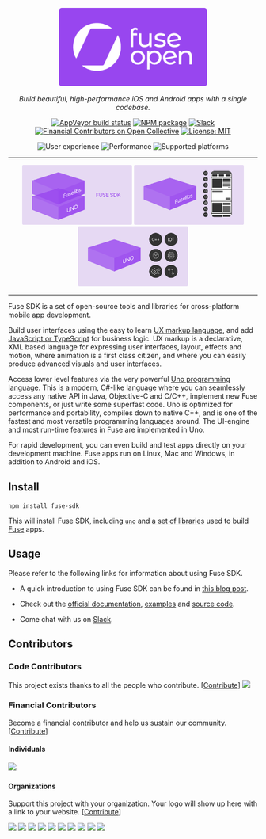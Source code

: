 <p align="center"><a href="https://fuseopen.com"><img src="img/fuseopen.png" alt="Fuse Open" width="300" /></a></p>
<p align="center"><em>Build beautiful, high-performance iOS and Android apps with a single codebase.</em></p>

<p align="center">
<a href="https://ci.appveyor.com/project/mortend/fuse-sdk/branch/master"><img src="https://img.shields.io/appveyor/ci/mortend/fuse-sdk/master.svg?logo=appveyor&amp;logoColor=silver&amp;style=flat-square" alt="AppVeyor build status"></a>
<a href="https://www.npmjs.com/package/fuse-sdk"><img src="https://img.shields.io/npm/v/fuse-sdk.svg?style=flat-square" alt="NPM package"></a>
<a href="https://slackcommunity.fusetools.com/"><img src="https://img.shields.io/badge/chat-on slack-blue.svg?style=flat-square" alt="Slack"></a>
<a href="https://opencollective.com/fuse-open"><img src="https://opencollective.com/fuse-open/all/badge.svg?label=financial+contributors&amp;style=flat-square" alt="Financial Contributors on Open Collective"></a>
<a href="LICENSE.txt"><img src="https://img.shields.io/github/license/mortend/fuse-sdk.svg?style=flat-square" alt="License: MIT"></a>
</p>

<p align="center">
<img src="https://img.shields.io/badge/user experience-impressive-brightgreen?style=flat-square" alt="User experience">
<img src="https://img.shields.io/badge/performance-excellent-brightgreen?style=flat-square" alt="Performance">
<img src="https://img.shields.io/badge/supported platforms-Android | iOS | macOS | Linux | Windows-brightgreen?style=flat-square" alt="Supported platforms">
</p>

---

<p align="center">
<a href="https://www.npmjs.com/package/fuse-sdk"><img src="img/fuse_sdk.png" alt="Fuse SDK" width="222" /></a>
<a href="https://www.npmjs.com/package/@fuse-open/fuselibs"><img src="img/fuselibs.png" alt="Fuselibs" width="222" /></a>
<a href="https://www.npmjs.com/package/@fuse-open/uno"><img src="img/uno.png" alt="Uno" width="222" /></a>
</p>

---

Fuse SDK is a set of open-source tools and libraries for cross-platform mobile app development.

Build user interfaces using the easy to learn [UX markup language](https://fuseopen.com/docs/ux-markup/ux-markup.html), and add [JavaScript or TypeScript](https://fuseopen.com/docs/fusejs/fusejs.html) for business logic. UX markup is a declarative, XML based language for expressing user interfaces, layout, effects and motion, where animation is a first class citizen, and where you can easily produce advanced visuals and user interfaces.

Access lower level features via the very powerful [Uno programming language](https://fuseopen.com/docs/uno/uno-lang). This is a modern, C#-like language where you can seamlessly access any native API in Java, Objective-C and C/C++, implement new Fuse components, or just write some superfast code. Uno is optimized for performance and portability, compiles down to native C++, and is one of the fastest and most versatile programming languages around. The UI-engine and most run-time features in Fuse are implemented in Uno.

For rapid development, you can even build and test apps directly on your development machine. Fuse apps run on Linux, Mac and Windows, in addition to Android and iOS.

## Install

```shell
npm install fuse-sdk
```

This will install Fuse SDK, including [`uno`](https://github.com/fuse-open/uno) and [a set of libraries](https://github.com/fuse-open/fuselibs) used to build [Fuse](https://fuseopen.com) apps.

## Usage

Please refer to the following links for information about using Fuse SDK.

* A quick introduction to using Fuse SDK can be found in [this blog post](https://medium.com/@mortendanielfornes/introducing-fuse-sdk-890180044c13).

* Check out the [official documentation](https://fuseopen.com/docs), [examples](https://fuseopen.com/examples/) and [source code](https://github.com/fuse-open).

* Come chat with us on [Slack](https://slackcommunity.fusetools.com/).

## Contributors

### Code Contributors

This project exists thanks to all the people who contribute. [[Contribute](CONTRIBUTING.md)]
<a href="https://github.com/mortend/fuse-sdk/graphs/contributors"><img src="https://opencollective.com/fuse-open/contributors.svg?width=890&button=false" /></a>

### Financial Contributors

Become a financial contributor and help us sustain our community. [[Contribute](https://opencollective.com/fuse-open/contribute)]

#### Individuals

<a href="https://opencollective.com/fuse-open"><img src="https://opencollective.com/fuse-open/individuals.svg?width=890"></a>

#### Organizations

Support this project with your organization. Your logo will show up here with a link to your website. [[Contribute](https://opencollective.com/fuse-open/contribute)]

<a href="https://opencollective.com/fuse-open/organization/0/website"><img src="https://opencollective.com/fuse-open/organization/0/avatar.svg"></a>
<a href="https://opencollective.com/fuse-open/organization/1/website"><img src="https://opencollective.com/fuse-open/organization/1/avatar.svg"></a>
<a href="https://opencollective.com/fuse-open/organization/2/website"><img src="https://opencollective.com/fuse-open/organization/2/avatar.svg"></a>
<a href="https://opencollective.com/fuse-open/organization/3/website"><img src="https://opencollective.com/fuse-open/organization/3/avatar.svg"></a>
<a href="https://opencollective.com/fuse-open/organization/4/website"><img src="https://opencollective.com/fuse-open/organization/4/avatar.svg"></a>
<a href="https://opencollective.com/fuse-open/organization/5/website"><img src="https://opencollective.com/fuse-open/organization/5/avatar.svg"></a>
<a href="https://opencollective.com/fuse-open/organization/6/website"><img src="https://opencollective.com/fuse-open/organization/6/avatar.svg"></a>
<a href="https://opencollective.com/fuse-open/organization/7/website"><img src="https://opencollective.com/fuse-open/organization/7/avatar.svg"></a>
<a href="https://opencollective.com/fuse-open/organization/8/website"><img src="https://opencollective.com/fuse-open/organization/8/avatar.svg"></a>
<a href="https://opencollective.com/fuse-open/organization/9/website"><img src="https://opencollective.com/fuse-open/organization/9/avatar.svg"></a>
